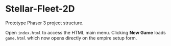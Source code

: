 # Stellar-Fleet-2D

Prototype Phaser 3 project structure.

Open `index.html` to access the HTML main menu. Clicking **New Game** loads `game.html` which now opens directly on the empire setup form.
